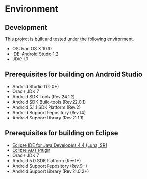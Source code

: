 # Environment

## Development

This project is built and tested under the following environment.

* OS: Mac OS X 10.10
* IDE: Android Studio 1.2
* JDK: 1.7

## Prerequisites for building on Android Studio

* Android Studio (1.0.0+)
* Oracle JDK 7
* Android SDK Tools (Rev.24.1.2)
* Android SDK Build-tools (Rev.22.0.1)
* Android 5.1.1 SDK Platform (Rev.2)
* Android Support Repository (Rev.14)
* Android Support Library (Rev.21.1.1)

## Prerequisites for building on Eclipse

* [Eclipse IDE for Java Developers 4.4 (Luna) SR1](https://eclipse.org/downloads/packages/eclipse-ide-java-developers/lunasr1a)
* [Eclipse ADT Plugin](http://developer.android.com/sdk/installing/installing-adt.html)
* Oracle JDK 7
* Android 5.0 SDK Platform (Rev.1+)
* Android Support Repository (Rev.9+)
* Android Support Library (Rev.21.0.2+)
